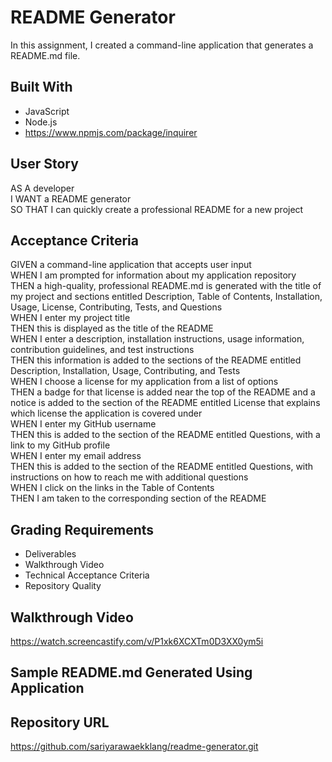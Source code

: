 # README Generator

In this assignment, I created a command-line application that generates a README.md file. 

## Built With

* JavaScript
* Node.js
* https://www.npmjs.com/package/inquirer

## User Story

AS A developer
</br>
I WANT a README generator
</br>
SO THAT I can quickly create a professional README for a new project

## Acceptance Criteria

GIVEN a command-line application that accepts user input
</br>
WHEN I am prompted for information about my application repository
</br>
THEN a high-quality, professional README.md is generated with the title of my project and sections entitled Description, Table of Contents, Installation, Usage, License, Contributing, Tests, and Questions
</br>
WHEN I enter my project title
</br>
THEN this is displayed as the title of the README
</br>
WHEN I enter a description, installation instructions, usage information, contribution guidelines, and test instructions
</br>
THEN this information is added to the sections of the README entitled Description, Installation, Usage, Contributing, and Tests
</br>
WHEN I choose a license for my application from a list of options
</br>
THEN a badge for that license is added near the top of the README and a notice is added to the section of the README entitled License that explains which license the application is covered under
</br>
WHEN I enter my GitHub username
</br>
THEN this is added to the section of the README entitled Questions, with a link to my GitHub profile
</br>
WHEN I enter my email address
</br>
THEN this is added to the section of the README entitled Questions, with instructions on how to reach me with additional questions
</br>
WHEN I click on the links in the Table of Contents
</br>
THEN I am taken to the corresponding section of the README

## Grading Requirements

* Deliverables
* Walkthrough Video
* Technical Acceptance Criteria
* Repository Quality

## Walkthrough Video
https://watch.screencastify.com/v/P1xk6XCXTm0D3XX0ym5i

## Sample README.md Generated Using Application



## Repository URL
https://github.com/sariyarawaekklang/readme-generator.git


